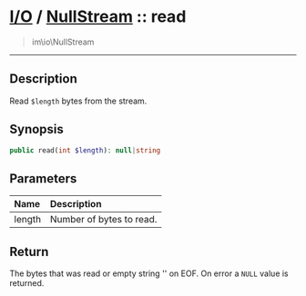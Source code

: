# [I/O](io.md) / [NullStream](io-NullStream.md) :: read
 > im\io\NullStream
____

## Description
Read `$length` bytes from the stream.

## Synopsis
```php
public read(int $length): null|string
```

## Parameters
| Name | Description |
| :--- | :---------- |
| length | Number of bytes to read. |

## Return
The bytes that was read or empty string '' on EOF.
On error a `NULL` value is returned.
